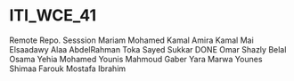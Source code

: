 # ITI_WCE_41
Remote Repo. Sesssion
Mariam Mohamed Kamal
Amira Kamal
Mai Elsaadawy
Alaa AbdelRahman
Toka 
Sayed Sukkar  DONE
Omar
Shazly
Belal
Osama
Yehia
Mohamed Younis
Mahmoud Gaber
Yara
Marwa Younes
Shimaa
Farouk
Mostafa Ibrahim
